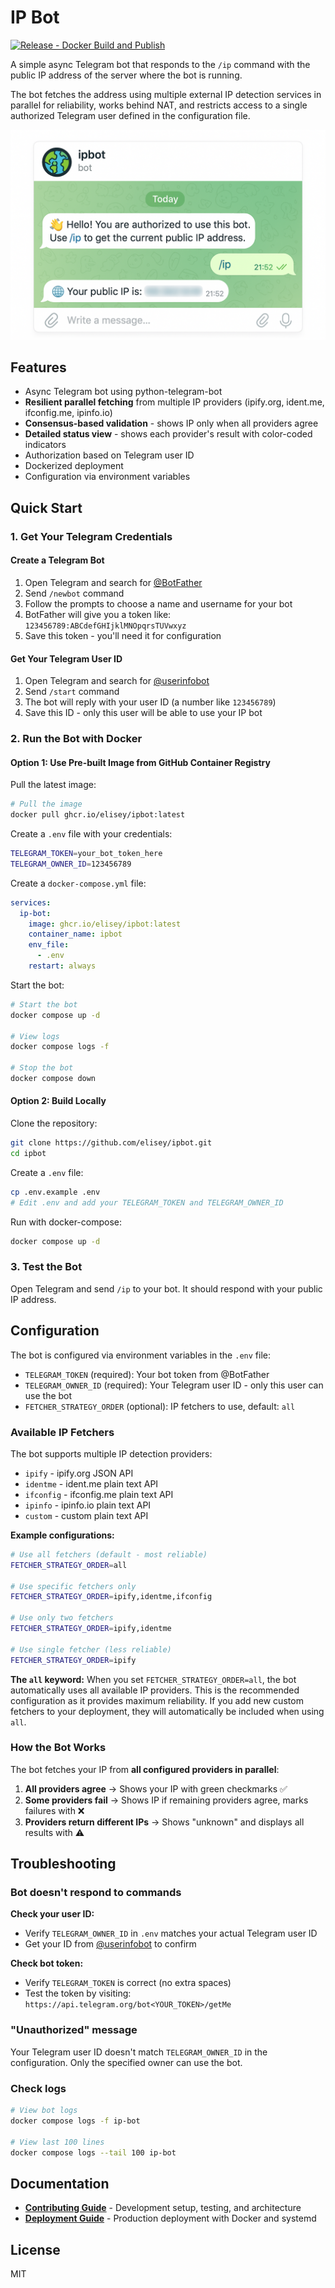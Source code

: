 # IP Bot

[![Release - Docker Build and Publish](https://github.com/elisey/ipbot/actions/workflows/ci-docker-publish.yml/badge.svg)](https://github.com/elisey/ipbot/actions/workflows/ci-docker-publish.yml)

A simple async Telegram bot that responds to the `/ip` command with the public IP address of the server where the bot is running.

The bot fetches the address using multiple external IP detection services in parallel for reliability, works behind NAT, and restricts access to a single authorized Telegram user defined in the configuration file.

![chat](doc/chat.png)

## Features

- Async Telegram bot using python-telegram-bot
- **Resilient parallel fetching** from multiple IP providers (ipify.org, ident.me, ifconfig.me, ipinfo.io)
- **Consensus-based validation** - shows IP only when all providers agree
- **Detailed status view** - shows each provider's result with color-coded indicators
- Authorization based on Telegram user ID
- Dockerized deployment
- Configuration via environment variables

## Quick Start

### 1. Get Your Telegram Credentials

#### Create a Telegram Bot

1. Open Telegram and search for [@BotFather](https://t.me/BotFather)
2. Send `/newbot` command
3. Follow the prompts to choose a name and username for your bot
4. BotFather will give you a token like: `123456789:ABCdefGHIjklMNOpqrsTUVwxyz`
5. Save this token - you'll need it for configuration

#### Get Your Telegram User ID

1. Open Telegram and search for [@userinfobot](https://t.me/userinfobot)
2. Send `/start` command
3. The bot will reply with your user ID (a number like `123456789`)
4. Save this ID - only this user will be able to use your IP bot

### 2. Run the Bot with Docker

#### Option 1: Use Pre-built Image from GitHub Container Registry

Pull the latest image:

```bash
# Pull the image
docker pull ghcr.io/elisey/ipbot:latest
```

Create a `.env` file with your credentials:

```bash
TELEGRAM_TOKEN=your_bot_token_here
TELEGRAM_OWNER_ID=123456789
```

Create a `docker-compose.yml` file:

```yaml
services:
  ip-bot:
    image: ghcr.io/elisey/ipbot:latest
    container_name: ipbot
    env_file:
      - .env
    restart: always
```

Start the bot:

```bash
# Start the bot
docker compose up -d

# View logs
docker compose logs -f

# Stop the bot
docker compose down
```

#### Option 2: Build Locally

Clone the repository:

```bash
git clone https://github.com/elisey/ipbot.git
cd ipbot
```

Create a `.env` file:

```bash
cp .env.example .env
# Edit .env and add your TELEGRAM_TOKEN and TELEGRAM_OWNER_ID
```

Run with docker-compose:

```bash
docker compose up -d
```

### 3. Test the Bot

Open Telegram and send `/ip` to your bot. It should respond with your public IP address.

## Configuration

The bot is configured via environment variables in the `.env` file:

- `TELEGRAM_TOKEN` (required): Your bot token from @BotFather
- `TELEGRAM_OWNER_ID` (required): Your Telegram user ID - only this user can use the bot
- `FETCHER_STRATEGY_ORDER` (optional): IP fetchers to use, default: `all`

### Available IP Fetchers

The bot supports multiple IP detection providers:

- `ipify` - ipify.org JSON API
- `identme` - ident.me plain text API
- `ifconfig` - ifconfig.me plain text API
- `ipinfo` - ipinfo.io plain text API
- `custom` - custom plain text API

**Example configurations:**

```bash
# Use all fetchers (default - most reliable)
FETCHER_STRATEGY_ORDER=all

# Use specific fetchers only
FETCHER_STRATEGY_ORDER=ipify,identme,ifconfig

# Use only two fetchers
FETCHER_STRATEGY_ORDER=ipify,identme

# Use single fetcher (less reliable)
FETCHER_STRATEGY_ORDER=ipify
```

**The `all` keyword:** When you set `FETCHER_STRATEGY_ORDER=all`, the bot automatically uses all available IP providers. This is the recommended configuration as it provides maximum reliability. If you add new custom fetchers to your deployment, they will automatically be included when using `all`.

### How the Bot Works

The bot fetches your IP from **all configured providers in parallel**:

1. **All providers agree** → Shows your IP with green checkmarks ✅
2. **Some providers fail** → Shows IP if remaining providers agree, marks failures with ❌
3. **Providers return different IPs** → Shows "unknown" and displays all results with ⚠️

## Troubleshooting

### Bot doesn't respond to commands

**Check your user ID:**
- Verify `TELEGRAM_OWNER_ID` in `.env` matches your actual Telegram user ID
- Get your ID from [@userinfobot](https://t.me/userinfobot) to confirm

**Check bot token:**
- Verify `TELEGRAM_TOKEN` is correct (no extra spaces)
- Test the token by visiting: `https://api.telegram.org/bot<YOUR_TOKEN>/getMe`

### "Unauthorized" message

Your Telegram user ID doesn't match `TELEGRAM_OWNER_ID` in the configuration. Only the specified owner can use the bot.

### Check logs

```bash
# View bot logs
docker compose logs -f ip-bot

# View last 100 lines
docker compose logs --tail 100 ip-bot
```

## Documentation

- **[Contributing Guide](doc/CONTRIBUTION.md)** - Development setup, testing, and architecture
- **[Deployment Guide](doc/DEPLOYMENT.md)** - Production deployment with Docker and systemd

## License

MIT
